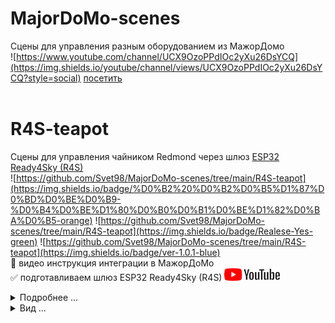 # MajorDoMo-scenes
Сцены для управления разным оборудованием из МажорДомо
<br>
 ![https://www.youtube.com/channel/UCX9OzoPPdIOc2yXu26DsYCQ](https://img.shields.io/youtube/channel/views/UCX9OzoPPdIOc2yXu26DsYCQ?style=social) [посетить](https://www.youtube.com/user/svet740)
<br><br>
# R4S-teapot
Сцены для управления чайником Redmond через шлюз [ESP32 Ready4Sky (R4S)](https://github.com/alutov/ESP32-R4sGate-for-Redmond)
<br>
![https://github.com/Svet98/MajorDoMo-scenes/tree/main/R4S-teapot](https://img.shields.io/badge/%D0%B2%20%D0%B2%D0%B5%D1%87%D0%BD%D0%BE%D0%B9-%D0%B4%D0%BE%D1%80%D0%B0%D0%B1%D0%BE%D1%82%D0%BA%D0%B5-orange) ![https://github.com/Svet98/MajorDoMo-scenes/tree/main/R4S-teapot](https://img.shields.io/badge/Realese-Yes-green) ![https://github.com/Svet98/MajorDoMo-scenes/tree/main/R4S-teapot](https://img.shields.io/badge/ver-1.0.1-blue)
<br>
:black_square_button: видео инструкция интеграции в МажорДоМо
<br>
:white_check_mark: подготавливаем шлюз ESP32 Ready4Sky (R4S)
[![](https://github.com/Svet98/MajorDoMo-scenes/blob/main/R4S-teapot/jpg/yt_logo_rgb_light.png)](https://www.youtube.com/watch?v=6_Xk5rTD8FI&ab_channel=Svet%D0%BB%D0%B0%D1%8F)
<br>
<details>
<summary>Подробнее ...</summary>
    
## Возможности
- Вывод информации
- 
    :white_check_mark: в сети/ не в сети шлюз R4S
  - [x] в сети/ не в сети чайник
  - [x] текущая температура воды
  - [x] подсчет общей израсходованной эл.энергии в кВт/ч:
  - [x] общее кол-во включений
  - [x] общее время работы
- Настройка
  - [x] время кипячения, от -5 до 5
  - [x] температура подогрева от 30 до 90 с шагом 1 градус
  - [x] подсветка. на главной странице вывод картинки в температурном цвете.
    - [ ] регулировка диапазона температуры с привязкой к цвету (пример: синий от 0 до 39)
  - [x] ночник
    - [x] цвета (синий, красный, зеленый), от 0 до 255
  - [x] голосовое оповещение
    - [x] вкл/выкл
    - [x] закипел
    - [x] подогрелся
  - [x] звуковой сигнал издаваемый чайником
    
</details>
<details>
<summary>Вид ...</summary>

![Alt-текст](https://github.com/Svet98/MajorDoMo-scenes/blob/main/R4S-teapot/jpg/001.png "Сцена управления чайником Redmond через шлюз ESP32 Ready4Sky")

</details>    

